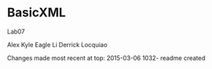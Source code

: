# BasicXML
Lab07

Alex Kyle
Eagle Li
Derrick Locquiao

Changes made most recent at top:
2015-03-06 1032- readme created
